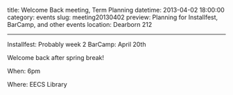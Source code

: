 title: Welcome Back meeting, Term Planning 
datetime: 2013-04-02 18:00:00
category: events
slug: meeting20130402
preview: Planning for Installfest, BarCamp, and other events 
location: Dearborn 212

---

Installfest: Probably week 2
BarCamp: April 20th

Welcome back after spring break!

When: 6pm

Where: EECS Library
